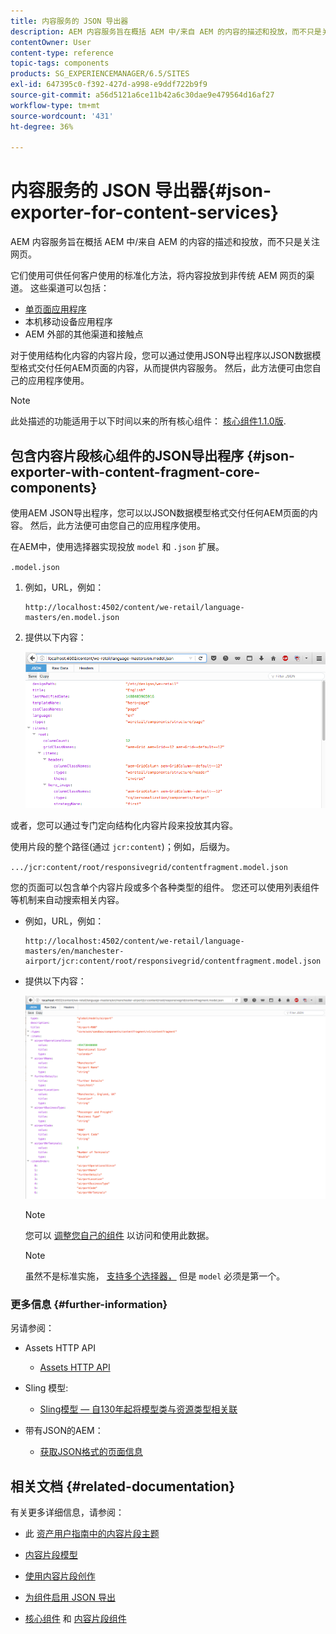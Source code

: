 ```yaml
---
title: 内容服务的 JSON 导出器
description: AEM 内容服务旨在概括 AEM 中/来自 AEM 的内容的描述和投放，而不只是关注网页。它们使用可供任何客户使用的标准化方法，将内容投放到非传统 AEM 网页的渠道。
contentOwner: User
content-type: reference
topic-tags: components
products: SG_EXPERIENCEMANAGER/6.5/SITES
exl-id: 647395c0-f392-427d-a998-e9ddf722b9f9
source-git-commit: a56d5121a6ce11b42a6c30dae9e479564d16af27
workflow-type: tm+mt
source-wordcount: '431'
ht-degree: 36%

---
```


# 内容服务的 JSON 导出器{#json-exporter-for-content-services}

AEM 内容服务旨在概括 AEM 中/来自 AEM 的内容的描述和投放，而不只是关注网页。

它们使用可供任何客户使用的标准化方法，将内容投放到非传统 AEM 网页的渠道。 这些渠道可以包括：

* [单页面应用程序](spa-walkthrough.md)
* 本机移动设备应用程序
* AEM 外部的其他渠道和接触点

对于使用结构化内容的内容片段，您可以通过使用JSON导出程序以JSON数据模型格式交付任何AEM页面的内容，从而提供内容服务。 然后，此方法便可由您自己的应用程序使用。

>[!NOTE]
>
>此处描述的功能适用于以下时间以来的所有核心组件： [核心组件1.1.0版](https://experienceleague.adobe.com/docs/experience-manager-core-components/using/introduction.html?lang=zh-Hans).

## 包含内容片段核心组件的JSON导出程序 {#json-exporter-with-content-fragment-core-components}

使用AEM JSON导出程序，您可以以JSON数据模型格式交付任何AEM页面的内容。 然后，此方法便可由您自己的应用程序使用。

在AEM中，使用选择器实现投放 `model` 和 `.json` 扩展。

`.model.json`

1. 例如，URL，例如：

   ```shell
   http://localhost:4502/content/we-retail/language-masters/en.model.json
   ```

1. 提供以下内容：

   ![chlimage_1-192](assets/chlimage_1-192.png)

或者，您可以通过专门定向结构化内容片段来投放其内容。

使用片段的整个路径(通过 `jcr:content`)；例如，后缀为。

`.../jcr:content/root/responsivegrid/contentfragment.model.json`

您的页面可以包含单个内容片段或多个各种类型的组件。 您还可以使用列表组件等机制来自动搜索相关内容。

* 例如，URL，例如：

  ```shell
  http://localhost:4502/content/we-retail/language-masters/en/manchester-airport/jcr:content/root/responsivegrid/contentfragment.model.json
  ```

* 提供以下内容：

  ![chlimage_1-193](assets/chlimage_1-193.png)

  >[!NOTE]
  >
  >您可以 [调整您自己的组件](/help/sites-developing/json-exporter-components.md) 以访问和使用此数据。

  >[!NOTE]
  >
  >虽然不是标准实施， [支持多个选择器，](json-exporter-components.md#multiple-selectors) 但是 `model` 必须是第一个。

### 更多信息 {#further-information}

另请参阅：

* Assets HTTP API

   * [Assets HTTP API](/help/assets/mac-api-assets.md)

* Sling 模型:

   * [Sling模型 — 自130年起将模型类与资源类型相关联](https://sling.apache.org/documentation/bundles/models.html#associating-a-model-class-with-a-resource-type-since-130)

* 带有JSON的AEM：

   * [获取JSON格式的页面信息](/help/sites-developing/pageinfo.md)

## 相关文档 {#related-documentation}

有关更多详细信息，请参阅：

* 此 [资产用户指南中的内容片段主题](/help/assets/content-fragments/content-fragments.md)

* [内容片段模型](/help/assets/content-fragments/content-fragments-models.md)
* [使用内容片段创作](/help/sites-authoring/content-fragments.md)
* [为组件启用 JSON 导出](/help/sites-developing/json-exporter-components.md)

* [核心组件](https://experienceleague.adobe.com/docs/experience-manager-core-components/using/introduction.html) 和 [内容片段组件](https://experienceleague.adobe.com/docs/experience-manager-core-components/using/wcm-components/content-fragment-component.html?lang=en)
